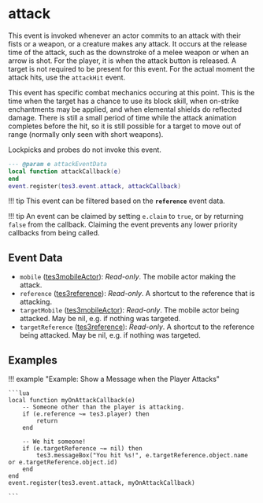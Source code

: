 # attack
<div class="search_terms" style="display: none">attack</div>

<!---
	This file is autogenerated. Do not edit this file manually. Your changes will be ignored.
	More information: https://github.com/MWSE/MWSE/tree/master/docs
-->

This event is invoked whenever an actor commits to an attack with their fists or a weapon, or a creature makes any attack. It occurs at the release time of the attack, such as the downstroke of a melee weapon or when an arrow is shot. For the player, it is when the attack button is released. A target is not required to be present for this event. For the actual moment the attack hits, use the `attackHit` event.

This event has specific combat mechanics occuring at this point. This is the time when the target has a chance to use its block skill, when on-strike enchantments may be applied, and when elemental shields do reflected damage. There is still a small period of time while the attack animation completes before the hit, so it is still possible for a target to move out of range (normally only seen with short weapons).

Lockpicks and probes do not invoke this event.

```lua
--- @param e attackEventData
local function attackCallback(e)
end
event.register(tes3.event.attack, attackCallback)
```

!!! tip
	This event can be filtered based on the **`reference`** event data.

!!! tip
	An event can be claimed by setting `e.claim` to `true`, or by returning `false` from the callback. Claiming the event prevents any lower priority callbacks from being called.

## Event Data

* `mobile` ([tes3mobileActor](../../types/tes3mobileActor)): *Read-only*. The mobile actor making the attack.
* `reference` ([tes3reference](../../types/tes3reference)): *Read-only*. A shortcut to the reference that is attacking.
* `targetMobile` ([tes3mobileActor](../../types/tes3mobileActor)): *Read-only*. The mobile actor being attacked. May be nil, e.g. if nothing was targeted.
* `targetReference` ([tes3reference](../../types/tes3reference)): *Read-only*. A shortcut to the reference being attacked. May be nil, e.g. if nothing was targeted.

## Examples

!!! example "Example: Show a Message when the Player Attacks"

	```lua
	local function myOnAttackCallback(e)
		-- Someone other than the player is attacking.
		if (e.reference ~= tes3.player) then
			return
		end
	
		-- We hit someone!
		if (e.targetReference ~= nil) then
			tes3.messageBox("You hit %s!", e.targetReference.object.name or e.targetReference.object.id)
		end
	end
	event.register(tes3.event.attack, myOnAttackCallback)

	```

